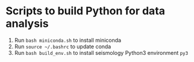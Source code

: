 # Scripts to build Python for data analysis

1. Run `bash miniconda.sh` to install miniconda
2. Run `source ~/.bashrc` to update conda
3. Run `bash build_env.sh` to install seismology Python3 environment `py3`
